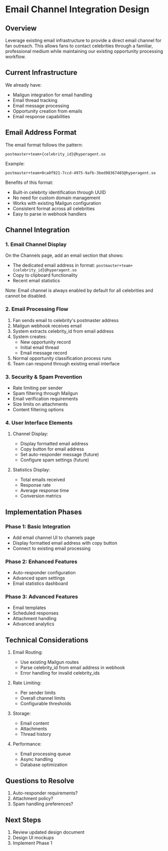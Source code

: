 # Email Channel Integration Design

## Overview
Leverage existing email infrastructure to provide a direct email channel for fan outreach. This allows fans to contact celebrities through a familiar, professional medium while maintaining our existing opportunity processing workflow.

## Current Infrastructure
We already have:
- Mailgun integration for email handling
- Email thread tracking
- Email message processing
- Opportunity creation from emails
- Email response capabilities

## Email Address Format
The email format follows the pattern:
```
postmaster+team+{celebrity_id}@hyperagent.so
```
Example:
```
postmaster+team+0ca0f921-7ccd-4975-9afb-3bed98367403@hyperagent.so
```

Benefits of this format:
- Built-in celebrity identification through UUID
- No need for custom domain management
- Works with existing Mailgun configuration
- Consistent format across all celebrities
- Easy to parse in webhook handlers

## Channel Integration

### 1. Email Channel Display
On the Channels page, add an email section that shows:
- The dedicated email address in format: `postmaster+team+{celebrity_id}@hyperagent.so`
- Copy to clipboard functionality
- Recent email statistics

Note: Email channel is always enabled by default for all celebrities and cannot be disabled.

### 2. Email Processing Flow
1. Fan sends email to celebrity\'s postmaster address
2. Mailgun webhook receives email
3. System extracts celebrity_id from email address
4. System creates:
   - New opportunity record
   - Initial email thread
   - Email message record
5. Normal opportunity classification process runs
6. Team can respond through existing email interface

### 3. Security & Spam Prevention
- Rate limiting per sender
- Spam filtering through Mailgun
- Email verification requirements
- Size limits on attachments
- Content filtering options

### 4. User Interface Elements
1. Channel Display:
   - Display formatted email address
   - Copy button for email address
   - Set auto-responder message (future)
   - Configure spam settings (future)

2. Statistics Display:
   - Total emails received
   - Response rate
   - Average response time
   - Conversion metrics

## Implementation Phases

### Phase 1: Basic Integration
- Add email channel UI to channels page
- Display formatted email address with copy button
- Connect to existing email processing

### Phase 2: Enhanced Features
- Auto-responder configuration
- Advanced spam settings
- Email statistics dashboard

### Phase 3: Advanced Features
- Email templates
- Scheduled responses
- Attachment handling
- Advanced analytics

## Technical Considerations
1. Email Routing:
   - Use existing Mailgun routes
   - Parse celebrity_id from email address in webhook
   - Error handling for invalid celebrity_ids

2. Rate Limiting:
   - Per sender limits
   - Overall channel limits
   - Configurable thresholds

3. Storage:
   - Email content
   - Attachments
   - Thread history

4. Performance:
   - Email processing queue
   - Async handling
   - Database optimization

## Questions to Resolve
1. Auto-responder requirements?
2. Attachment policy?
3. Spam handling preferences?

## Next Steps
1. Review updated design document
2. Design UI mockups
3. Implement Phase 1 
